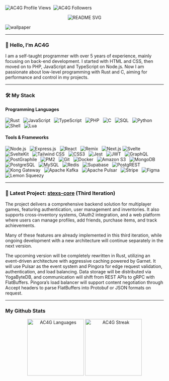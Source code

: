 <p align="left">
  <img src="https://komarev.com/ghpvc/?username=AC4G&label=Profile%20views&color=03f0fc&style=flat" alt="AC4G Profile Views" />
  &nbsp;<img src="https://img.shields.io/github/followers/AC4G?label=Followers&style=flat&color=03f0fc" alt="AC4G Followers" />
</p>

<p align="center">
<img src="https://readme-typing-svg.demolab.com?font=Fira+Code&weight=1200&size=22&duration=4000&pause=800&color=A85BF7&center=true&width=800&height=80&lines=Systems+programmer+with+a+focus+on+Rust%2C+C%2C+and+performance;Designing+resilient+backends+for+multiplayer+games+at+scale;Event-driven+architecture+with+Pulsar%2C+gRPC%2C+and+YogaByteDB;Rewriting+infrastructure+with+edge-first%2C+cache-heavy+designs" alt="README SVG" />
</p>

<img align="center" src="https://raw.githubusercontent.com/DenverCoder1/minimalistic-wallpaper-collection/main/images/tacosauceninja-i-cant-stop-what-you-began.png" alt="wallpaper" />

---

### 👋 Hello, I’m AC4G

I am a self-taught programmer with over 5 years of experience, mainly focusing on back-end development. I started with HTML and CSS, then moved on to PHP, JavaScript and TypeScript on Node.js. Now I am passionate about low-level programming with Rust and C, aiming for performance and control in my projects.

---

### 🛠️ My Stack

#### Programming Languages  
![Rust](https://img.shields.io/badge/Rust-000000?style=for-the-badge&logo=rust&logoColor=white) &nbsp; 
![JavaScript](https://img.shields.io/badge/JavaScript-F7DF1E?style=for-the-badge&logo=javascript&logoColor=black) &nbsp; 
![TypeScript](https://img.shields.io/badge/TypeScript-3178C6?style=for-the-badge&logo=typescript&logoColor=white) &nbsp; 
![PHP](https://img.shields.io/badge/PHP-777BB4?style=for-the-badge&logo=php&logoColor=white) &nbsp; 
![C](https://img.shields.io/badge/C-00599C?style=for-the-badge&logo=c&logoColor=white) &nbsp; 
![SQL](https://img.shields.io/badge/SQL-4479A1?style=for-the-badge&logo=sqlite&logoColor=white) &nbsp; 
![Python](https://img.shields.io/badge/Python-3776AB?style=for-the-badge&logo=python&logoColor=white) &nbsp; 
![Shell](https://img.shields.io/badge/Shell-FFD500?style=for-the-badge&logo=gnubash&logoColor=black) &nbsp; 
![Lua](https://img.shields.io/badge/Lua-2C2D72?style=for-the-badge&logo=lua&logoColor=white)

#### Tools & Frameworks  
![Node.js](https://img.shields.io/badge/Node.js-339933?style=for-the-badge&logo=node-dot-js&logoColor=white) &nbsp; 
![Express.js](https://img.shields.io/badge/Express.js-000000?style=for-the-badge&logo=express&logoColor=white) &nbsp; 
![React](https://img.shields.io/badge/React-61DAFB?style=for-the-badge&logo=react&logoColor=black) &nbsp; 
![Remix](https://img.shields.io/badge/Remix-000000?style=for-the-badge&logo=remix&logoColor=white) &nbsp;
![Next.js](https://img.shields.io/badge/Next.js-000000?style=for-the-badge&logo=nextdotjs&logoColor=white)
![Svelte](https://img.shields.io/badge/Svelte-FF3E00?style=for-the-badge&logo=svelte&logoColor=white) &nbsp; 
![SvelteKit](https://img.shields.io/badge/SvelteKit-000000?style=for-the-badge&logo=svelte&logoColor=white) &nbsp;
![Tailwind CSS](https://img.shields.io/badge/Tailwind_CSS-38B2AC?style=for-the-badge&logo=tailwind-css&logoColor=white) &nbsp; 
![CSS3](https://img.shields.io/badge/CSS3-1572B6?style=for-the-badge&logo=css3&logoColor=white) &nbsp; 
![Jest](https://img.shields.io/badge/Jest-C21325?style=for-the-badge&logo=jest&logoColor=white) &nbsp; 
![JWT](https://img.shields.io/badge/JWT-000000?style=for-the-badge&logo=jsonwebtokens&logoColor=white) &nbsp; 
![GraphQL](https://img.shields.io/badge/GraphQL-E10098?style=for-the-badge&logo=graphql&logoColor=white) &nbsp; 
![PostGraphile](https://img.shields.io/badge/PostGraphile-336791?style=for-the-badge&logo=postgresql&logoColor=white) &nbsp; 
![PM2](https://img.shields.io/badge/PM2-2B037A?style=for-the-badge&logo=pm2&logoColor=white) &nbsp; 
![Git](https://img.shields.io/badge/Git-F05032?style=for-the-badge&logo=git&logoColor=white) &nbsp; 
![Docker](https://img.shields.io/badge/Docker-2496ED?style=for-the-badge&logo=docker&logoColor=white) &nbsp; 
![Amazon S3](https://img.shields.io/badge/S3-569A31?style=for-the-badge&logo=amazon-aws&logoColor=white) &nbsp; 
![MongoDB](https://img.shields.io/badge/MongoDB-47A248?style=for-the-badge&logo=mongodb&logoColor=white) &nbsp; 
![PostgreSQL](https://img.shields.io/badge/PostgreSQL-336791?style=for-the-badge&logo=postgresql&logoColor=white) &nbsp; 
![MySQL](https://img.shields.io/badge/MySQL-4479A1?style=for-the-badge&logo=mysql&logoColor=white) &nbsp; 
![Redis](https://img.shields.io/badge/Redis-DC382D?style=for-the-badge&logo=redis&logoColor=white) &nbsp; 
![Supabase](https://img.shields.io/badge/Supabase-3ECF8E?style=for-the-badge&logo=supabase&logoColor=white) &nbsp; 
![PostgREST](https://img.shields.io/badge/PostgREST-000000?style=for-the-badge&logoColor=white) &nbsp; 
![Kong Gateway](https://img.shields.io/badge/Kong_Gateway-002659?style=for-the-badge&logo=kong&logoColor=white) &nbsp; 
![Apache Kafka](https://img.shields.io/badge/Kafka-231F20?style=for-the-badge&logo=apachekafka&logoColor=white) &nbsp; 
![Apache Pulsar](https://img.shields.io/badge/Pulsar-188FFF?style=for-the-badge&logo=apachepulsar&logoColor=white) &nbsp; 
![Stripe](https://img.shields.io/badge/Stripe-008CDD?style=for-the-badge&logo=stripe&logoColor=white) &nbsp; 
![Figma](https://img.shields.io/badge/Figma-F24E1E?style=for-the-badge&logo=figma&logoColor=white) &nbsp; 
![Lemon Squeezy](https://img.shields.io/badge/Lemon_Squeezy-FFC107?style=for-the-badge&logo=data:image/svg+xml;base64,PHN2ZyBmaWxsPSIjRkZDIiB2aWV3Qm94PSIwIDAgMjQgMjQiIHdpZHRoPSIxNnB4IiBoZWlnaHQ9IjE2cHgiIHhtbG5zPSJodHRwOi8vd3d3LnczLm9yZy8yMDAwL3N2ZyI+PHBhdGggZD0iTTEyIDJDNi40OCAyIDIgNi40OCAyIDEyczQuNDggMTAgMTAgMTAgMTAtNC40OCAxMC0xMFMxNy41MiAyIDEyIDJ6bTAgMThjLTQuNDIgMC04LTMuNTgtOC04czMuNTgtOCA4LTggOCAzLjU4IDggOC0zLjU4IDgtOCA4eiIvPjwvc3ZnPg==&logoColor=black)

---

### 🚀 Latest Project: [**stexs-core**](https://github.com/AC4G/stexs-core) (Third Iteration)

The project delivers a comprehensive backend solution for multiplayer games, featuring authentication, user management and inventories. It also supports cross-inventory systems, OAuth2 integration, and a web platform where users can manage profiles, add friends, purchase items, and track achievements.

Many of these features are already implemented in this third iteration, while ongoing development with a new architecture will continue separately in the next version.

The upcoming version will be completely rewritten in Rust, utilizing an event-driven architecture with aggressive caching powered by Garnet. It will use Pulsar as the event system and Pingora for edge request validation, authentication, and load balancing. Data storage will be distributed via YogaByteDB, and communication will shift from REST APIs to gRPC with FlatBuffers. Pingora’s load balancer will support content negotiation through Accept headers to parse FlatBuffers into Protobuf or JSON formats on request.

---

### My Github Stats

<p align="center">
  <img style="height: 180px;" src="https://readme-stats.clckblog.space/api/top-langs/?username=AC4G&layout=compact&theme=tokyonight&hide_border=true" alt="AC4G Languages" />
  <img style="height: 180px;" src="https://streak-stats.demolab.com?user=AC4G&theme=tokyonight&hide_border=true" alt="AC4G Streak" />
</p>
